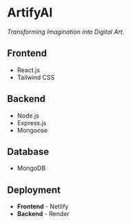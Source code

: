# ArtifyAI

*Transforming Imagination into Digital Art.*

## Frontend

 - React.js
 - Tailwind CSS

## Backend

 - Node.js
 - Express.js
 - Mongoose

## Database

 - MongoDB

## Deployment

 - **Frontend** - Netlify
 - **Backend** - Render
